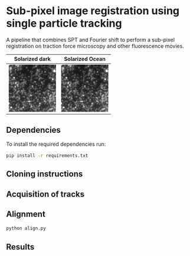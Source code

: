 # Sub-pixel image registration using single particle tracking
A pipeline that combines SPT and Fourier shift to perform a sub-pixel registration on traction force microscopy and other fluorescence movies.

Solarized dark             |  Solarized Ocean
:-------------------------:|:-------------------------:
![](_figures/drift.gif)  |  ![](_figures/drift.gif)


## Dependencies

To install the required dependencies run:

```bash
pip install -r requirements.txt
```

## Cloning instructions

## Acquisition of tracks

## Alignment

```bash
python align.py
```

## Results
